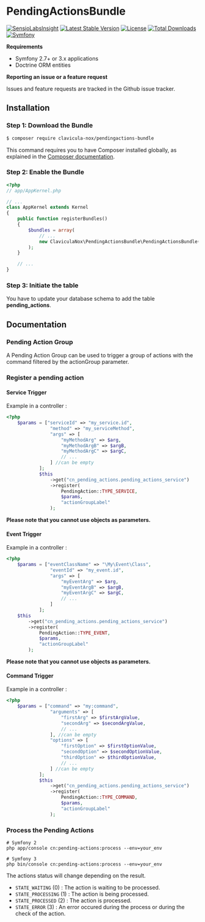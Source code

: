 PendingActionsBundle
===================

[![SensioLabsInsight](https://insight.sensiolabs.com/projects/c607d9d8-329b-461a-82f8-8ad30be60be8/mini.png)](https://insight.sensiolabs.com/projects/c607d9d8-329b-461a-82f8-8ad30be60be8)
[![Latest Stable Version](https://poser.pugx.org/clavicula-nox/pendingactions-bundle/v/stable)](https://packagist.org/packages/clavicula-nox/pendingactions-bundle)
[![License](https://poser.pugx.org/clavicula-nox/pendingactions-bundle/license)](https://packagist.org/packages/clavicula-nox/pendingactions-bundle)
[![Total Downloads](https://poser.pugx.org/clavicula-nox/pendingactions-bundle/downloads)](https://packagist.org/packages/clavicula-nox/pendingactions-bundle)
[![Symfony](https://img.shields.io/badge/Symfony-%202.7%20and%203.x-green.svg "Supports Symfony 2.7+ and 3.x")](https://symfony.com/)

**Requirements**

  * Symfony 2.7+ or 3.x applications
  * Doctrine ORM entities

**Reporting an issue or a feature request**

Issues and feature requests are tracked in the Github issue tracker.

Installation
------------

### Step 1: Download the Bundle

```bash
$ composer require clavicula-nox/pendingactions-bundle
```

This command requires you to have Composer installed globally, as explained
in the [Composer documentation](https://getcomposer.org/doc/00-intro.md).

### Step 2: Enable the Bundle

```php
<?php
// app/AppKernel.php

// ...
class AppKernel extends Kernel
{
    public function registerBundles()
    {
        $bundles = array(
            // ...
            new ClaviculaNox\PendingActionsBundle\PendingActionsBundle(),
        );
    }

    // ...
}
```

### Step 3: Initiate the table

You have to update your database schema to add the table **pending_actions**.

Documentation
-------------

### Pending Action Group
A Pending Action Group can be used to trigger a group of actions with the command filtered by the actionGroup parameter.

### Register a pending action

#### Service Trigger

Example in a controller : 

```php
<?php
    $params = ["serviceId" => "my_service.id",
                "method" => "my_serviceMethod",
                "args" => [
                    "myMethodArg" => $arg,
                    "myMethodArgB" => $argB,
                    "myMethodArgC" => $argC,
                    // ...
                ] //can be empty
            ];
            $this
                ->get("cn_pending_actions.pending_actions_service")
                ->register(
                    PendingAction::TYPE_SERVICE,
                    $params,
                    "actionGroupLabel"
                );
```

**Please note that you cannot use objects as parameters.**

#### Event Trigger

Example in a controller : 

```php
<?php
    $params = ["eventClassName" => "\My\Event\Class",
                "eventId" => "my_event.id",
                "args" => [
                    "myEventArg" => $arg,
                    "myEventArgB" => $argB,
                    "myEventArgC" => $argC,
                    // ...
                ]
            ];
    $this
        ->get("cn_pending_actions.pending_actions_service")
        ->register(
            PendingAction::TYPE_EVENT,
            $params,
            "actionGroupLabel"
        );
```

**Please note that you cannot use objects as parameters.**

#### Command Trigger

Example in a controller : 

```php
<?php
    $params = ["command" => "my:command",
                "arguments" => [
                    "firstArg" => $firstArgValue,
                    "secondArg" => $secondArgValue,
                    // ...
                ], //can be empty
                "options" => [
                    "firstOption" => $firstOptionValue,
                    "secondOption" => $secondOptionValue,
                    "thirdOption" => $thirdOptionValue,
                    // ...
                ] //can be empty
            ];
            $this
                ->get("cn_pending_actions.pending_actions_service")
                ->register(
                    PendingAction::TYPE_COMMAND,
                    $params,
                    "actionGroupLabel"
                );
```

### Process the Pending Actions

```cli
# Symfony 2
php app/console cn:pending-actions:process --env=your_env

# Symfony 3
php bin/console cn:pending-actions:process --env=your_env
```

The actions status will change depending on the result.

  * `STATE_WAITING` (0) : The action is waiting to be processed.
  * `STATE_PROCESSING` (1) : The action is being processed.
  * `STATE_PROCESSED` (2) : The action is processed.
  * `STATE_ERROR` (3) : An error occured during the process or during the check of the action.
